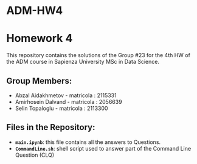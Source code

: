 # ADM-HW4

# Homework 4 

This repository contains the solutions of the Group #23 for the 4th HW of the ADM course in Sapienza University MSc in Data Science.

## Group Members:
- Abzal Aidakhmetov - matricola : 2115331
- Amirhosein Dalvand - matricola : 2056639
- Selin Topaloglu - matricola : 2113300

## Files in the Repository:
- __`main.ipynb`__: this file contains all the answers to Questions. 
- __`CommandLine.sh`__:  shell script used to answer part of the Command Line Question (CLQ)
